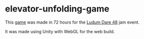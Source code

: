 # elevator-unfolding-game
This [game](https://ageneric.itch.io/elevator-goes-up) was made in 72 hours
for the [Ludum Dare 48](https://ldjam.com/events/ludum-dare/48/) jam event.

It was made using Unity with WebGL for the web build.
